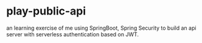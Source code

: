 # play-public-api

an learning exercise of me using SpringBoot, Spring Security to build an api server with serverless authentication based on JWT.


